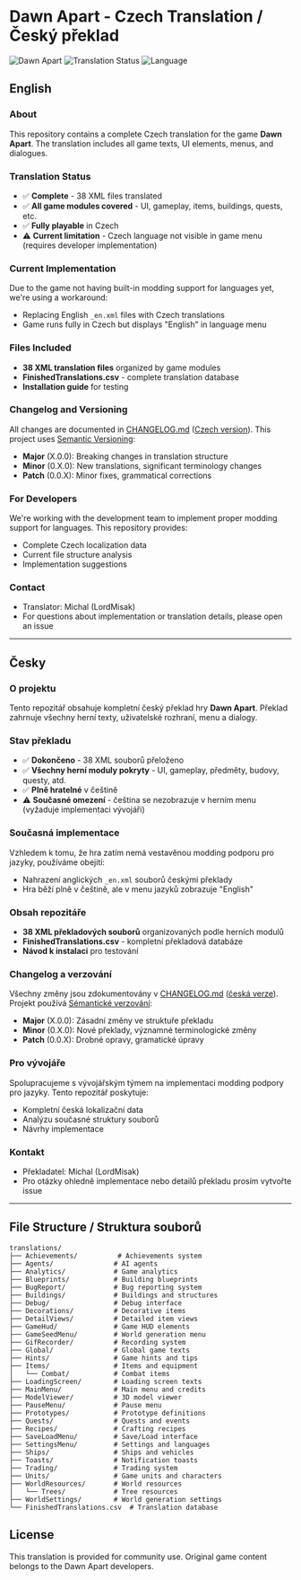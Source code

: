 # Dawn Apart - Czech Translation / Český překlad

![Dawn Apart](https://img.shields.io/badge/Game-Dawn%20Apart-blue)
![Translation Status](https://img.shields.io/badge/Translation-Complete-brightgreen)
![Language](https://img.shields.io/badge/Language-Czech-red)

## English

### About
This repository contains a complete Czech translation for the game **Dawn Apart**. The translation includes all game texts, UI elements, menus, and dialogues.

### Translation Status
- ✅ **Complete** - 38 XML files translated
- ✅ **All game modules covered** - UI, gameplay, items, buildings, quests, etc.
- ✅ **Fully playable** in Czech
- ⚠️ **Current limitation** - Czech language not visible in game menu (requires developer implementation)

### Current Implementation
Due to the game not having built-in modding support for languages yet, we're using a workaround:
- Replacing English `_en.xml` files with Czech translations
- Game runs fully in Czech but displays "English" in language menu

### Files Included
- **38 XML translation files** organized by game modules
- **FinishedTranslations.csv** - complete translation database
- **Installation guide** for testing

### Changelog and Versioning
All changes are documented in [CHANGELOG.md](CHANGELOG.md) ([Czech version](CHANGELOG_CS.md)). This project uses [Semantic Versioning](https://semver.org/):
- **Major** (X.0.0): Breaking changes in translation structure
- **Minor** (0.X.0): New translations, significant terminology changes  
- **Patch** (0.0.X): Minor fixes, grammatical corrections

### For Developers
We're working with the development team to implement proper modding support for languages. This repository provides:
- Complete Czech localization data
- Current file structure analysis
- Implementation suggestions

### Contact
- Translator: Michal (LordMisak)
- For questions about implementation or translation details, please open an issue

---

## Česky

### O projektu
Tento repozitář obsahuje kompletní český překlad hry **Dawn Apart**. Překlad zahrnuje všechny herní texty, uživatelské rozhraní, menu a dialogy.

### Stav překladu
- ✅ **Dokončeno** - 38 XML souborů přeloženo
- ✅ **Všechny herní moduly pokryty** - UI, gameplay, předměty, budovy, questy, atd.
- ✅ **Plně hratelné** v češtině
- ⚠️ **Současné omezení** - čeština se nezobrazuje v herním menu (vyžaduje implementaci vývojáři)

### Současná implementace
Vzhledem k tomu, že hra zatím nemá vestavěnou modding podporu pro jazyky, používáme obejití:
- Nahrazení anglických `_en.xml` souborů českými překlady
- Hra běží plně v češtině, ale v menu jazyků zobrazuje "English"

### Obsah repozitáře
- **38 XML překladových souborů** organizovaných podle herních modulů
- **FinishedTranslations.csv** - kompletní překladová databáze
- **Návod k instalaci** pro testování

### Changelog a verzování
Všechny změny jsou zdokumentovány v [CHANGELOG.md](CHANGELOG.md) ([česká verze](CHANGELOG_CS.md)). Projekt používá [Sémantické verzování](https://semver.org/):
- **Major** (X.0.0): Zásadní změny ve struktuře překladu
- **Minor** (0.X.0): Nové překlady, významné terminologické změny
- **Patch** (0.0.X): Drobné opravy, gramatické úpravy

### Pro vývojáře
Spolupracujeme s vývojářským týmem na implementaci modding podpory pro jazyky. Tento repozitář poskytuje:
- Kompletní česká lokalizační data
- Analýzu současné struktury souborů
- Návrhy implementace

### Kontakt
- Překladatel: Michal (LordMisak)
- Pro otázky ohledně implementace nebo detailů překladu prosím vytvořte issue

---

## File Structure / Struktura souborů

```
translations/
├── Achievements/          # Achievements system
├── Agents/               # AI agents
├── Analytics/            # Game analytics
├── Blueprints/           # Building blueprints
├── BugReport/            # Bug reporting system
├── Buildings/            # Buildings and structures
├── Debug/                # Debug interface
├── Decorations/          # Decorative items
├── DetailViews/          # Detailed item views
├── GameHud/              # Game HUD elements
├── GameSeedMenu/         # World generation menu
├── GifRecorder/          # Recording system
├── Global/               # Global game texts
├── Hints/                # Game hints and tips
├── Items/                # Items and equipment
│   └── Combat/           # Combat items
├── LoadingScreen/        # Loading screen texts
├── MainMenu/             # Main menu and credits
├── ModelViewer/          # 3D model viewer
├── PauseMenu/            # Pause menu
├── Prototypes/           # Prototype definitions
├── Quests/               # Quests and events
├── Recipes/              # Crafting recipes
├── SaveLoadMenu/         # Save/Load interface
├── SettingsMenu/         # Settings and languages
├── Ships/                # Ships and vehicles
├── Toasts/               # Notification toasts
├── Trading/              # Trading system
├── Units/                # Game units and characters
├── WorldResources/       # World resources
│   └── Trees/            # Tree resources
├── WorldSettings/        # World generation settings
└── FinishedTranslations.csv  # Translation database
```

## License
This translation is provided for community use. Original game content belongs to the Dawn Apart developers.